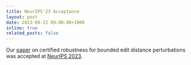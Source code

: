 ```yaml
---
title: NeurIPS'23 Acceptance
layout: post
date: 2023-09-22 09:00:00+1000
inline: true
related_posts: false
---
```


Our [paper](https://arxiv.org/abs/2302.01757) on certified robustness for
bounded edit distance perturbations was accepted at [NeurIPS 2023](https://nips.cc/Conferences/2023).
